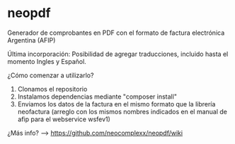 # neopdf
Generador de comprobantes en PDF con el formato de factura electrónica Argentina (AFIP)

Última incorporación: Posibilidad de agregar traducciones, incluido hasta el momento Ingles y Español.

¿Cómo comenzar a utilizarlo?

1. Clonamos el repositorio
2. Instalamos dependencias mediante "composer install"
3. Enviamos los datos de la factura en el mismo formato que la librería neofactura (arreglo con los mismos nombres indicados en el manual de afip para el webservice wsfev1)

¿Más info? --> https://github.com/neocomplexx/neopdf/wiki


